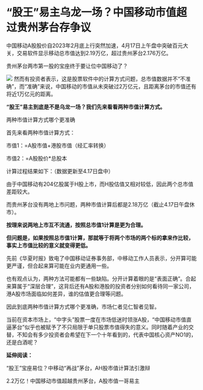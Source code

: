 # “股王”易主乌龙一场？中国移动市值超过贵州茅台存争议

中国移动A股股价自2023年2月底上行突然加速，4月17日上午盘中突破百元大关，交易软件显示移动总市值达到2.19万亿，超过贵州茅台2.176万亿。

贵州茅台两市第一股的宝座终于要让位中国移动了？

![](https://inews.gtimg.com/om_bt/O42ReWfrozL0pEJ_OXnU_6zFIFKl8xpFXLb8bKvJah9ZYAA/1000)
然而有投资者表示，这是股票软件中的计算方式问题，总市值数据并不“不准确”，而“准确”来说，中国移动的市值从未突破过2万亿元，且距离茅台的市值还有将近1万亿元的距离。

**“股王”易主到底是不是乌龙一场？我们先来看看两种市值计算方式。**

两种市值计算方式哪个更准确

首先来看两种市值计算方式：

市值1：=A股市值+港股市值（经汇率转换）

市值2：=A股股价*总股本

计算过程结果如下：（数据更新至4.17日盘中）

由于中国移动有204亿股属于H股上市，而H股估值又相对较低，因此两个总市值差距较大。

而贵州茅台没有两地上市问题，两种市值计算后都是2.18万亿（截止4.17日午盘休市）。

**按理来说两地上市互不流通，按照总市值1计算是更为合理。**

**但问题是，如果按照总市值1计算，那就等于将两个市场的两个标的拿来作比较，事实上市值比较的意义就变得更低。**

先前《华夏时报》致电了中国移动证券事务部，中移动工作人员表示，分开算可能更严谨，但合起来算可能在业内更通用一些。

也有观点认为，两种方法可能都有一些缺陷。分开计算着眼的是“表面正确”。合起来算属于“深层合理”，这背后还有A股和港股的投资者分别如何看待同一家公司，港A股市场面临如何差异，谁的估值更合理等问题。

因此到底两种市值计算方式哪个更准确，市场仁者见仁智者见智。

当前在资本市场上，“中字头”股票一度在市场低迷时领涨A股，“中国移动市值直逼茅台”似乎也被赋予了不只局限于单只股票市值得失的意义。同时随着产业的交替，不知会有多少投资者会希望在下一个十年看到的，代表中国核心资产NO1的，还是白酒呢？

**延伸阅读：**

“股王”宝座易位？中移动“再战”茅台，AH股市值计算法引激辩

2.2万亿！中国移动市值超越贵州茅台，A股市值一哥易主


